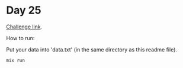 # Day 25

[Challenge link](https://adventofcode.com/2024/day/25).

How to run:

Put your data into 'data.txt' (in the same directory as this readme file).

```sh
mix run
```

